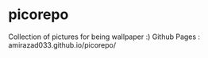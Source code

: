 # picorepo
Collection of pictures for being wallpaper :)
Github Pages : amirazad033.github.io/picorepo/
